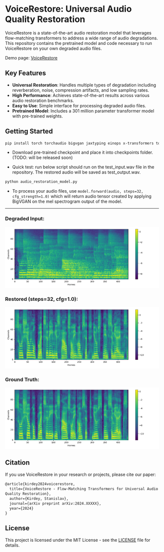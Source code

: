 # VoiceRestore: Universal Audio Quality Restoration

VoiceRestore is a state-of-the-art audio restoration model that leverages flow-matching transformers to address a wide range of audio degradations. This repository contains the pretrained model and code necessary to run VoiceRestore on your own degraded audio files.

Demo page: [VoiceRestore](https://sparkling-rabanadas-3082be.netlify.app/)

## Key Features

- **Universal Restoration**: Handles multiple types of degradation including reverberation, noise, compression artifacts, and low sampling rates.
- **High Performance**: Achieves state-of-the-art results across various audio restoration benchmarks.
- **Easy to Use**: Simple interface for processing degraded audio files.
- **Pretrained Model**: Includes a 301 million parameter transformer model with pre-trained weights.

## Getting Started

 ```bash
pip install torch torchaudio bigvgan jaxtyping einops x-transformers torchdiffeq gateloop-transformer
```

- Download pre-trained checkpoint and place it into checkpoints folder. (TODO: will be released soon)

- Quick test: run below script should run on the test_input.wav file in the repository. The restored audio will be saved as test_output.wav.
```bash
python audio_restoration_model.py
```

- To process your audio files, use `model.forward(audio, steps=32, cfg_strength=1.0)` which will return audio tensor created by applying BigVGAN on the mel spectrogram output of the model. 


---
### Degraded Input: 

![Degraded Input](./imgs/degraded.png "Degraded Input")

### Restored (steps=32, cfg=1.0):

![Restored](./imgs/restored.png "Restored")


### Ground Truth:

![Ground Truth](./imgs/ground_truth.png "Ground Truth")



## Citation

If you use VoiceRestore in your research or projects, please cite our paper:

```
@article{kirdey2024voicerestore,
  title={VoiceRestore - Flow-Matching Transformers for Universal Audio Quality Restoration},
  author={Kirdey, Stanislav},
  journal={arXiv preprint arXiv:2024.XXXXX},
  year={2024}
}
```



## License

This project is licensed under the MIT License - see the [LICENSE](LICENSE) file for details.
